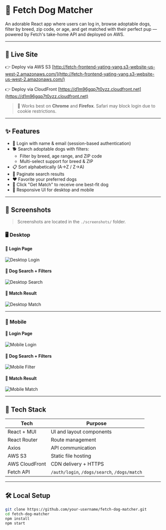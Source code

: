 # 🐶 Fetch Dog Matcher

An adorable React app where users can log in, browse adoptable dogs, filter by breed, zip code, or age, and get matched with their perfect pup — powered by Fetch's take-home API and deployed on AWS.

---

## 🔗 Live Site

👉 Deploy via AWS S3 [http://fetch-frontend-yating-yang.s3-website-us-west-2.amazonaws.com/](http://fetch-frontend-yating-yang.s3-website-us-west-2.amazonaws.com/)

👉 Deploy via CloudFront [https://d1m96gqp7t0yzz.cloudfront.net](https://d1m96gqp7t0yzz.cloudfront.net)

> 📱 Works best on **Chrome** and **Firefox**. Safari may block login due to cookie restrictions.

---

## ✨ Features

- 🔐 Login with name & email (session-based authentication)
- 🐕 Search adoptable dogs with filters:
  - Filter by breed, age range, and ZIP code
  - Multi-select support for breed & ZIP
- 📋 Sort alphabetically (A→Z / Z→A)
- 📄 Paginate search results
- ❤️ Favorite your preferred dogs
- 🔮 Click "Get Match" to receive one best-fit dog
- 📱 Responsive UI for desktop and mobile

---

## 📸 Screenshots

> Screenshots are located in the `./screenshots/` folder.

### 🖥️ Desktop

#### 🔐 Login Page  
![Desktop Login](./screenshots/desktop-login.png)

#### 🐶 Dog Search + Filters  
![Desktop Search](./screenshots/desktop-search.png)

#### 🔮 Match Result  
![Desktop Match](./screenshots/desktop-match.png)

---

### 📱 Mobile

#### 🔐 Login Page  
![Mobile Login](./screenshots/mobile-login.png)

#### 🐶 Dog Search + Filters  
![Mobile Filter](./screenshots/mobile-filter.png)

#### 🔮 Match Result  
![Mobile Match](./screenshots/mobile-match.png)

---

## 🚀 Tech Stack

| Tech              | Purpose                                   |
|------------------|-------------------------------------------|
| React + MUI      | UI and layout components                  |
| React Router     | Route management                          |
| Axios            | API communication                         |
| AWS S3           | Static file hosting                       |
| AWS CloudFront   | CDN delivery + HTTPS                      |
| Fetch API        | `/auth/login`, `/dogs/search`, `/dogs/match` |

---

## 🛠 Local Setup

```bash
git clone https://github.com/your-username/fetch-dog-matcher.git
cd fetch-dog-matcher
npm install
npm start
